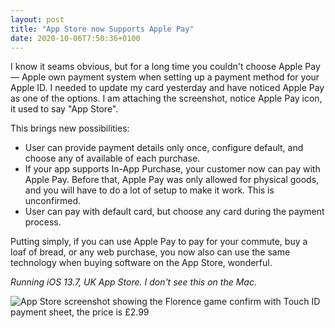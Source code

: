 ```yaml
---
layout: post
title: "App Store now Supports Apple Pay"
date: 2020-10-06T7:50:36+0100
---
```


I know it seams obvious, but for a long time you couldn't choose Apple Pay — Apple own payment system when setting up a payment method for your Apple ID. I needed to update my  card yesterday and have noticed Apple Pay as one of the options. I am attaching the screenshot, notice Apple Pay icon, it used to say "App Store". 

This brings new possibilities:

- User can provide payment details only once, configure default, and choose any of available of each purchase.
- If your app supports In-App Purchase, your customer now can pay with Apple Pay. Before that, Apple Pay was only allowed for physical goods, and you will have to do a lot of setup to make it work. This is unconfirmed.
- User can pay with default card, but choose any card during the payment process.

Putting simply, if you can use Apple Pay to pay for your commute, buy a loaf of bread, or any web purchase, you now also can use the same technology when buying software on the App Store, wonderful. 

_Running iOS 13.7, UK App Store. I don't see this on the Mac._

![App Store screenshot showing the Florence game confirm with Touch ID payment sheet, the price is £2.99]({{site.url}}/images/florence-apple-pay.jpeg)
